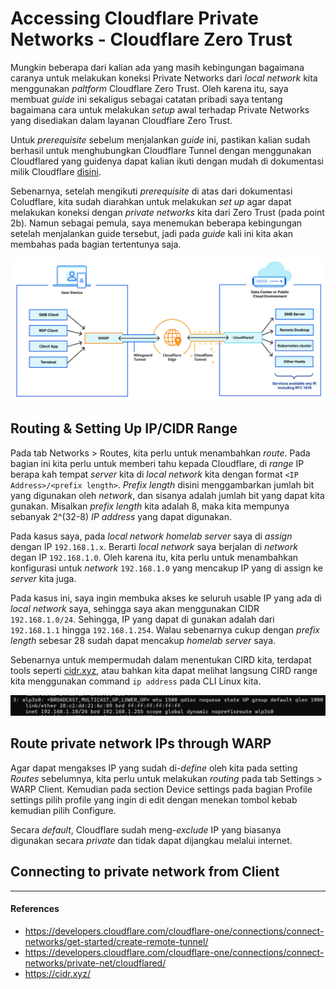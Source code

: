 # Accessing Cloudflare Private Networks - Cloudflare Zero Trust

Mungkin beberapa dari kalian ada yang masih kebingungan bagaimana caranya untuk melakukan koneksi Private Networks dari _local network_ kita menggunakan _paltform_ Cloudflare Zero Trust. Oleh karena itu, saya membuat _guide_ ini sekaligus sebagai catatan pribadi saya tentang bagaimana cara untuk melakukan _setup_ awal terhadap Private Networks yang disediakan dalam layanan Cloudflare Zero Trust.

Untuk _prerequisite_ sebelum menjalankan _guide_ ini, pastikan kalian sudah berhasil untuk menghubungkan Cloudflare Tunnel dengan menggunakan Cloudflared yang guidenya dapat kalian ikuti dengan mudah di dokumentasi milik Cloudflare [disini](https://developers.cloudflare.com/cloudflare-one/connections/connect-networks/get-started/create-remote-tunnel/).

Sebenarnya, setelah mengikuti _prerequisite_ di atas dari dokumentasi Coludflare, kita sudah diarahkan untuk melakukan _set up_ agar dapat melakukan koneksi dengan _private networks_ kita dari Zero Trust (pada point 2b). Namun sebagai pemula, saya menemukan beberapa kebingungan setelah menjalankan guide tersebut, jadi pada _guide_ kali ini kita akan membahas pada bagian tertentunya saja.

![Diagram cara kerja koneksi Private Network](../../assets/20250203-01.png)

## Routing & Setting Up IP/CIDR Range

Pada tab Networks > Routes, kita perlu untuk menambahkan _route_. Pada bagian ini kita perlu untuk memberi tahu kepada Cloudflare, di _range_ IP berapa kah tempat _server_ kita di _local network_ kita dengan format `<IP Address>/<prefix length>`. _Prefix length_ disini menggambarkan jumlah bit yang digunakan oleh _network_, dan sisanya adalah jumlah bit yang dapat kita gunakan. Misalkan _prefix length_ kita adalah 8, maka kita mempunya sebanyak 2^(32-8) _IP address_ yang dapat digunakan.

Pada kasus saya, pada _local network homelab server_ saya di _assign_ dengan IP `192.168.1.x`. Berarti _local network_ saya berjalan di _network_ degan IP `192.168.1.0`. Oleh karena itu, kita perlu untuk menambahkan konfigurasi untuk _network_ `192.168.1.0` yang mencakup IP yang di assign ke _server_ kita juga.

Pada kasus ini, saya ingin membuka akses ke seluruh usable IP yang ada di _local network_ saya, sehingga saya akan menggunakan CIDR `192.168.1.0/24`. Sehingga, IP yang dapat di gunakan adalah dari `192.168.1.1` hingga `192.168.1.254`. Walau sebenarnya cukup dengan _prefix length_ sebesar 28 sudah dapat mencakup _homelab server_ saya.

Sebenarnya untuk mempermudah dalam menentukan CIRD kita, terdapat tools seperti [cidr.xyz](https://cidr.xyz/), atau bahkan kita dapat melihat langsung CIRD range kita menggunakan command `ip address` pada CLI Linux kita.

![Contoh Output command ip address](../../assets/20250203-02.png)

## Route private network IPs through WARP

Agar dapat mengakses IP yang sudah di-_define_ oleh kita pada setting _Routes_ sebelumnya, kita perlu untuk melakukan _routing_ pada tab Settings > WARP Client. Kemudian pada section Device settings pada bagian Profile settings pilih profile yang ingin di edit dengan menekan tombol kebab kemudian pilih Configure.

Secara _default_, Cloudflare sudah meng-_exclude_ IP yang biasanya digunakan secara _private_ dan tidak dapat dijangkau melalui internet.

## Connecting to private network from Client

---

#### References

- https://developers.cloudflare.com/cloudflare-one/connections/connect-networks/get-started/create-remote-tunnel/
- https://developers.cloudflare.com/cloudflare-one/connections/connect-networks/private-net/cloudflared/
- https://cidr.xyz/
